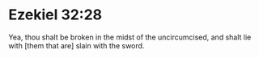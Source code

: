 # Ezekiel 32:28

Yea, thou shalt be broken in the midst of the uncircumcised, and shalt lie with [them that are] slain with the sword.